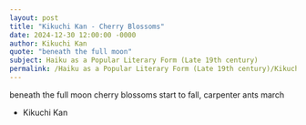 ```yaml
---
layout: post
title: "Kikuchi Kan - Cherry Blossoms"
date: 2024-12-30 12:00:00 -0000
author: Kikuchi Kan
quote: "beneath the full moon"
subject: Haiku as a Popular Literary Form (Late 19th century)
permalink: /Haiku as a Popular Literary Form (Late 19th century)/Kikuchi Kan/Kikuchi Kan - Cherry Blossoms
---
```


beneath the full moon
cherry blossoms start to fall,
carpenter ants march

- Kikuchi Kan
